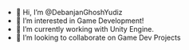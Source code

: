 - 👋 Hi, I’m @DebanjanGhoshYudiz
- 👀 I’m interested in Game Development!
- 🌱 I’m currently working with Unity Engine.
- 💞️ I’m looking to collaborate on Game Dev Projects

<!---
DebanjanGhoshYudiz/DebanjanGhoshYudiz is a ✨ special ✨ repository because its `README.md` (this file) appears on your GitHub profile.
You can click the Preview link to take a look at your changes.
--->
